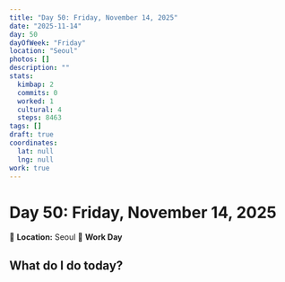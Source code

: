 ```yaml
---
title: "Day 50: Friday, November 14, 2025"
date: "2025-11-14"
day: 50
dayOfWeek: "Friday"
location: "Seoul"
photos: []
description: ""
stats:
  kimbap: 2
  commits: 0
  worked: 1
  cultural: 4
  steps: 8463
tags: []
draft: true
coordinates:
  lat: null
  lng: null
work: true
---
```

# Day 50: Friday, November 14, 2025

📍 **Location:** Seoul
💼 **Work Day**

## What do I do today?


